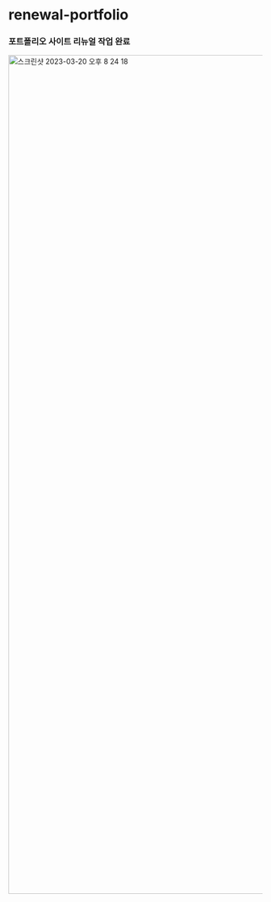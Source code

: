 # renewal-portfolio

### 포트폴리오 사이트 리뉴얼 작업 완료


<img width="1665" alt="스크린샷 2023-03-20 오후 8 24 18" src="https://user-images.githubusercontent.com/76932869/226325849-5a011861-acb4-46c4-b686-85f3fe3ddbdc.png">

